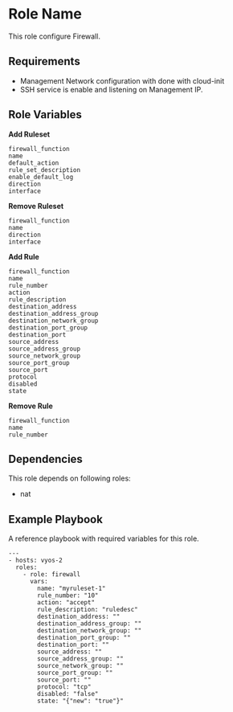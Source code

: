 Role Name
=========

This role configure Firewall.

Requirements
------------

- Management Network configuration with done with cloud-init
- SSH service is enable and listening on Management IP.

Role Variables
--------------
**Add Ruleset**
```
firewall_function
name
default_action
rule_set_description
enable_default_log
direction
interface
```
**Remove Ruleset**
```
firewall_function
name
direction
interface
```
**Add Rule**
```
firewall_function
name
rule_number
action
rule_description
destination_address
destination_address_group
destination_network_group
destination_port_group
destination_port
source_address
source_address_group
source_network_group
source_port_group
source_port
protocol
disabled
state
```
**Remove Rule**
```
firewall_function
name
rule_number
```


Dependencies
------------

This role depends on following roles:

- nat

Example Playbook
----------------
A reference playbook with required variables for this role.

    ---
    - hosts: vyos-2        
      roles:
        - role: firewall
          vars:
            name: "myruleset-1"
            rule_number: "10"
            action: "accept"
            rule_description: "ruledesc"
            destination_address: ""
            destination_address_group: ""
            destination_network_group: ""
            destination_port_group: ""
            destination_port: ""
            source_address: ""
            source_address_group: ""
            source_network_group: ""
            source_port_group: ""
            source_port: ""
            protocol: "tcp"
            disabled: "false"
            state: "{"new": "true"}"